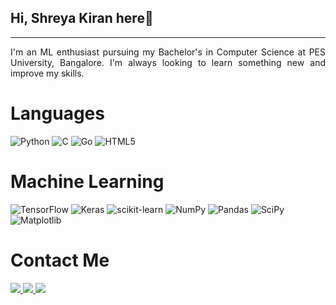 ## Hi, Shreya Kiran here👋
---
<p align="justify">I'm an ML enthusiast pursuing my Bachelor's in Computer Science at PES University, Bangalore.
I'm always looking to learn something new and improve my skills.

# Languages

![Python](https://img.shields.io/badge/python-3670A0?style=for-the-badge&logo=python&logoColor=ffdd54)
![C](https://img.shields.io/badge/c-%2300599C.svg?style=for-the-badge&logo=c&logoColor=white)
![Go](https://img.shields.io/badge/go-%2300ADD8.svg?style=for-the-badge&logo=go&logoColor=white)
![HTML5](https://img.shields.io/badge/html5-%23E34F26.svg?style=for-the-badge&logo=html5&logoColor=white)

# Machine Learning 

![TensorFlow](https://img.shields.io/badge/TensorFlow-%23FF6F00.svg?style=for-the-badge&logo=TensorFlow&logoColor=white)
![Keras](https://img.shields.io/badge/Keras-%23D00000.svg?style=for-the-badge&logo=Keras&logoColor=white)
![scikit-learn](https://img.shields.io/badge/scikit--learn-%23F7931E.svg?style=for-the-badge&logo=scikit-learn&logoColor=white)
![NumPy](https://img.shields.io/badge/numpy-%23013243.svg?style=for-the-badge&logo=numpy&logoColor=white)
![Pandas](https://img.shields.io/badge/pandas-%23150458.svg?style=for-the-badge&logo=pandas&logoColor=white)
![SciPy](https://img.shields.io/badge/SciPy-%230C55A5.svg?style=for-the-badge&logo=scipy&logoColor=%white)
![Matplotlib](https://img.shields.io/badge/Matplotlib-%23ffffff.svg?style=for-the-badge&logo=Matplotlib&logoColor=black)

# Contact Me

<a href = "https://www.linkedin.com/in/shreya-kiran-9829122ab/"><img src="![LinkedIn](https://img.shields.io/badge/linkedin-%230077B5.svg?style=for-the-badge&logo=linkedin&logoColor=white)">
<a href = "mailto:shreyakiran1406@gmail.com?subject=From your Github Profile"><img src = "![Gmail](https://img.shields.io/badge/Gmail-D14836?style=for-the-badge&logo=gmail&logoColor=white)">
<a href = "https://www.instagram.com/shreyakiran_14/"><img src="![Instagram](https://img.shields.io/badge/Instagram-%23E4405F.svg?style=for-the-badge&logo=Instagram&logoColor=white)">
<!---
shreyoucodes/shreyoucodes is a ✨ special ✨ repository because its `README.md` (this file) appears on your GitHub profile.
You can click the Preview link to take a look at your changes.
--->
